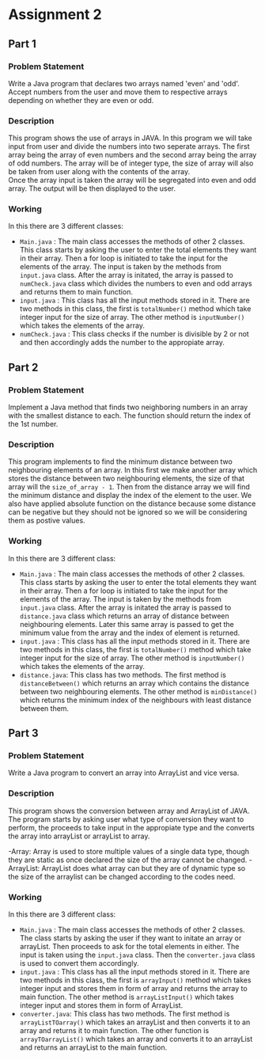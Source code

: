 # Assignment 2  

## Part 1
### **Problem Statement**  
Write a Java program that declares two arrays named 'even' and 'odd'. Accept numbers from the user and move them to respective arrays depending on whether they are even or odd.

### **Description**  
This program shows the use of arrays in JAVA. In this program we will take input from user and divide the numbers into two seperate arrays. The first array being the array of even numbers and the second array being the array of odd numbers. The array will be of integer type, the size of array will also be taken from user along with the contents of the array.  
Once the array input is taken the array will be segregated into even and odd array. The output will be then displayed to the user.

### **Working**  
In this there are 3 different classes:
- ```Main.java``` : The main class accesses the methods of other 2 classes. This class starts by asking the user to enter the total elements they want in their array. Then a for loop is initiated to take the input for the elements of the array. The input is taken by the methods from ```input.java``` class. After the array is initated, the array is passed to ```numCheck.java``` class which divides the numbers to even and odd arrays and returns them to main function.
- ```input.java``` : This class has all the input methods stored in it. There are two methods in this class, the first is ```totalNumber()``` method which take integer input for the size of array. The other method is ```inputNumber()``` which takes the elements of the array.
- ```numCheck.java``` : This class checks if the number is divisible by 2 or not and then accordingly adds the number to the appropiate array.

## Part 2
### **Problem Statement**  
Implement a Java method that finds two neighboring numbers in an array with the smallest distance to each. The function should return the index of the 1st number.

### **Description**  
This program implements to find the minimum distance between two neighbouring elements of an array. In this first we make another array which stores the distance between two neighbouring elements, the size of that array will the ```size_of_array - 1```. Then from the distance array we will find the minimum distance and display the index of the element to the user. We also have applied absolute function on the distance because some distance can be negative but they should not be ignored so we will be considering them as postive values.

### **Working**  
In this there are 3 different class:
- ```Main.java``` : The main class accesses the methods of other 2 classes. This class starts by asking the user to enter the total elements they want in their array. Then a for loop is initiated to take the input for the elements of the array. The input is taken by the methods from ```input.java``` class. After the array is initated the array is passed to ```distance.java``` class which returns an array of distance between neighbouring elements. Later this same array is passed to get the minimum value from the array and the index of element is returned.
- ```input.java``` : This class has all the input methods stored in it. There are two methods in this class, the first is ```totalNumber()``` method which take integer input for the size of array. The other method is ```inputNumber()``` which takes the elements of the array.
- ```distance.java```: This class has two methods. The first method is ```distanceBetween()``` which returns an array which contains the distance between two neighbouring elements. The other method is ```minDistance()``` which returns the minimum index of the neighbours with least distance between them. 

## Part 3
### **Problem Statement**  
Write a Java program to convert an array into ArrayList and vice versa.

### **Description**  
This program shows the conversion between array and ArrayList of JAVA. The program starts by asking user what type of conversion they want to perform, the proceeds to take input in the appropiate type and the converts the array into arrayList or arrayList to array.

-Array: Array is used to store multiple values of a single data type, though they are static as once declared the size of the array cannot be changed. 
-ArrayList: ArrayList does what array can but they are of dynamic type so the size of the arraylist can be changed according to the codes need.

### **Working**  
In this there are 3 different class:
- ```Main.java``` : The main class accesses the methods of other 2 classes. The class starts by asking the user if they want to initate an array or arrayList. Then proceeds to ask for the total elements in either. The input is taken using the ```input.java``` class. Then the ```converter.java``` class is used to convert them accordingly.
- ```input.java``` : This class has all the input methods stored in it. There are two methods in this class, the first is ```arrayInput()``` method which takes integer input and stores them in form of array and returns the array to main function. The other method is ```arrayListInput()``` which takes integer input and stores them in form of ArrayList.
- ```converter.java```: This class has two methods. The first method is ```arrayListTOarray()``` which takes an arrayList and then converts it to an array and returns it to main function. The other function is ```arrayTOarrayList()``` which takes an array and converts it to an arrayList and returns an arrayList to the main function.
